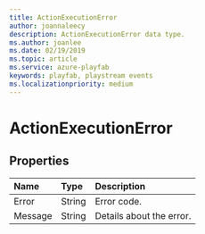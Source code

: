 ```yaml
---
title: ActionExecutionError
author: joannaleecy
description: ActionExecutionError data type.
ms.author: joanlee
ms.date: 02/19/2019
ms.topic: article
ms.service: azure-playfab
keywords: playfab, playstream events
ms.localizationpriority: medium
---
```


# ActionExecutionError

## Properties

|Name|Type|Description|
| :--------------------|:-------------------|:----------------------|
|Error|String|Error code.|
|Message|String|Details about the error.|
